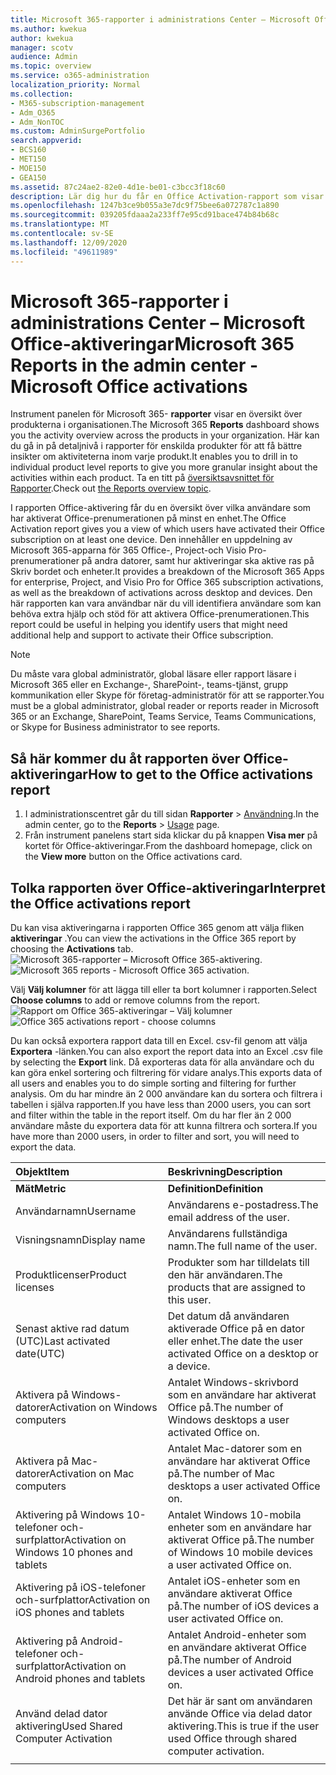 ```yaml
---
title: Microsoft 365-rapporter i administrations Center – Microsoft Office-aktiveringar
ms.author: kwekua
author: kwekua
manager: scotv
audience: Admin
ms.topic: overview
ms.service: o365-administration
localization_priority: Normal
ms.collection:
- M365-subscription-management
- Adm_O365
- Adm_NonTOC
ms.custom: AdminSurgePortfolio
search.appverid:
- BCS160
- MET150
- MOE150
- GEA150
ms.assetid: 87c24ae2-82e0-4d1e-be01-c3bcc3f18c60
description: Lär dig hur du får en Office Activation-rapport som visar vilka användare som har aktiverat Office-prenumerationen och vilka som kan behöva ytterligare hjälp.
ms.openlocfilehash: 1247b3ce9b055a3e7dc9f75bee6a072787c1a890
ms.sourcegitcommit: 039205fdaaa2a233ff7e95cd91bace474b84b68c
ms.translationtype: MT
ms.contentlocale: sv-SE
ms.lasthandoff: 12/09/2020
ms.locfileid: "49611989"
---
```

# <a name="microsoft-365-reports-in-the-admin-center---microsoft-office-activations"></a><span data-ttu-id="d4e7f-103">Microsoft 365-rapporter i administrations Center – Microsoft Office-aktiveringar</span><span class="sxs-lookup"><span data-stu-id="d4e7f-103">Microsoft 365 Reports in the admin center - Microsoft Office activations</span></span>

<span data-ttu-id="d4e7f-104">Instrument panelen för Microsoft 365- **rapporter** visar en översikt över produkterna i organisationen.</span><span class="sxs-lookup"><span data-stu-id="d4e7f-104">The Microsoft 365 **Reports** dashboard shows you the activity overview across the products in your organization.</span></span> <span data-ttu-id="d4e7f-105">Här kan du gå in på detaljnivå i rapporter för enskilda produkter för att få bättre insikter om aktiviteterna inom varje produkt.</span><span class="sxs-lookup"><span data-stu-id="d4e7f-105">It enables you to drill in to individual product level reports to give you more granular insight about the activities within each product.</span></span> <span data-ttu-id="d4e7f-106">Ta en titt på [översiktsavsnittet för Rapporter](activity-reports.md).</span><span class="sxs-lookup"><span data-stu-id="d4e7f-106">Check out [the Reports overview topic](activity-reports.md).</span></span>
  
<span data-ttu-id="d4e7f-107">I rapporten Office-aktivering får du en översikt över vilka användare som har aktiverat Office-prenumerationen på minst en enhet.</span><span class="sxs-lookup"><span data-stu-id="d4e7f-107">The Office Activation report gives you a view of which users have activated their Office subscription on at least one device.</span></span> <span data-ttu-id="d4e7f-108">Den innehåller en uppdelning av Microsoft 365-apparna för 365 Office-, Project-och Visio Pro-prenumerationer på andra datorer, samt hur aktiveringar ska aktive ras på Skriv bordet och enheter.</span><span class="sxs-lookup"><span data-stu-id="d4e7f-108">It provides a breakdown of the Microsoft 365 Apps for enterprise, Project, and Visio Pro for Office 365 subscription activations, as well as the breakdown of activations across desktop and devices.</span></span> <span data-ttu-id="d4e7f-109">Den här rapporten kan vara användbar när du vill identifiera användare som kan behöva extra hjälp och stöd för att aktivera Office-prenumerationen.</span><span class="sxs-lookup"><span data-stu-id="d4e7f-109">This report could be useful in helping you identify users that might need additional help and support to activate their Office subscription.</span></span>
  
> [!NOTE]
> <span data-ttu-id="d4e7f-110">Du måste vara global administratör, global läsare eller rapport läsare i Microsoft 365 eller en Exchange-, SharePoint-, teams-tjänst, grupp kommunikation eller Skype för företag-administratör för att se rapporter.</span><span class="sxs-lookup"><span data-stu-id="d4e7f-110">You must be a global administrator, global reader or reports reader in Microsoft 365 or an Exchange, SharePoint, Teams Service, Teams Communications, or Skype for Business administrator to see reports.</span></span>  
  
## <a name="how-to-get-to-the-office-activations-report"></a><span data-ttu-id="d4e7f-111">Så här kommer du åt rapporten över Office-aktiveringar</span><span class="sxs-lookup"><span data-stu-id="d4e7f-111">How to get to the Office activations report</span></span>

1. <span data-ttu-id="d4e7f-112">I administrationscentret går du till sidan **Rapporter** \> <a href="https://go.microsoft.com/fwlink/p/?linkid=2074756" target="_blank">Användning</a>.</span><span class="sxs-lookup"><span data-stu-id="d4e7f-112">In the admin center, go to the **Reports** \> <a href="https://go.microsoft.com/fwlink/p/?linkid=2074756" target="_blank">Usage</a> page.</span></span> 
2. <span data-ttu-id="d4e7f-113">Från instrument panelens start sida klickar du på knappen **Visa mer** på kortet för Office-aktiveringar.</span><span class="sxs-lookup"><span data-stu-id="d4e7f-113">From the dashboard homepage, click on the **View more** button on the Office activations card.</span></span>
  
## <a name="interpret-the-office-activations-report"></a><span data-ttu-id="d4e7f-114">Tolka rapporten över Office-aktiveringar</span><span class="sxs-lookup"><span data-stu-id="d4e7f-114">Interpret the Office activations report</span></span>
  
<span data-ttu-id="d4e7f-115">Du kan visa aktiveringarna i rapporten Office 365 genom att välja fliken **aktiveringar** .</span><span class="sxs-lookup"><span data-stu-id="d4e7f-115">You can view the activations in the Office 365 report by choosing the **Activations** tab.</span></span><br/><span data-ttu-id="d4e7f-116">![Microsoft 365-rapporter – Microsoft Office 365-aktivering.](../../media/e1df82a2-3336-4b38-b66c-b286c44b82ee.png)</span><span class="sxs-lookup"><span data-stu-id="d4e7f-116">![Microsoft 365 reports - Microsoft Office 365 activation.](../../media/e1df82a2-3336-4b38-b66c-b286c44b82ee.png)</span></span>

<span data-ttu-id="d4e7f-117">Välj **Välj kolumner** för att lägga till eller ta bort kolumner i rapporten.</span><span class="sxs-lookup"><span data-stu-id="d4e7f-117">Select **Choose columns** to add or remove columns from the report.</span></span>  <br/> <span data-ttu-id="d4e7f-118">![Rapport om Office 365-aktiveringar – Välj kolumner](../../media/d11a0efa-a067-4440-a4f3-71b618a90301.png)</span><span class="sxs-lookup"><span data-stu-id="d4e7f-118">![Office 365 activations report - choose columns](../../media/d11a0efa-a067-4440-a4f3-71b618a90301.png)</span></span>

<span data-ttu-id="d4e7f-119">Du kan också exportera rapport data till en Excel. csv-fil genom att välja **Exportera** -länken.</span><span class="sxs-lookup"><span data-stu-id="d4e7f-119">You can also export the report data into an Excel .csv file by selecting the **Export** link.</span></span> <span data-ttu-id="d4e7f-120">Då exporteras data för alla användare och du kan göra enkel sortering och filtrering för vidare analys.</span><span class="sxs-lookup"><span data-stu-id="d4e7f-120">This exports data of all users and enables you to do simple sorting and filtering for further analysis.</span></span> <span data-ttu-id="d4e7f-121">Om du har mindre än 2 000 användare kan du sortera och filtrera i tabellen i själva rapporten.</span><span class="sxs-lookup"><span data-stu-id="d4e7f-121">If you have less than 2000 users, you can sort and filter within the table in the report itself.</span></span> <span data-ttu-id="d4e7f-122">Om du har fler än 2 000 användare måste du exportera data för att kunna filtrera och sortera.</span><span class="sxs-lookup"><span data-stu-id="d4e7f-122">If you have more than 2000 users, in order to filter and sort, you will need to export the data.</span></span> 

|<span data-ttu-id="d4e7f-123">Objekt</span><span class="sxs-lookup"><span data-stu-id="d4e7f-123">Item</span></span>|<span data-ttu-id="d4e7f-124">Beskrivning</span><span class="sxs-lookup"><span data-stu-id="d4e7f-124">Description</span></span>|
|:-----|:-----|
|<span data-ttu-id="d4e7f-125">**Mät**</span><span class="sxs-lookup"><span data-stu-id="d4e7f-125">**Metric**</span></span>|<span data-ttu-id="d4e7f-126">**Definition**</span><span class="sxs-lookup"><span data-stu-id="d4e7f-126">**Definition**</span></span>|
|<span data-ttu-id="d4e7f-127">Användarnamn</span><span class="sxs-lookup"><span data-stu-id="d4e7f-127">Username</span></span>  <br/> |<span data-ttu-id="d4e7f-128">Användarens e-postadress.</span><span class="sxs-lookup"><span data-stu-id="d4e7f-128">The email address of the user.</span></span>  <br/> |
|<span data-ttu-id="d4e7f-129">Visningsnamn</span><span class="sxs-lookup"><span data-stu-id="d4e7f-129">Display name</span></span>  <br/> |<span data-ttu-id="d4e7f-130">Användarens fullständiga namn.</span><span class="sxs-lookup"><span data-stu-id="d4e7f-130">The full name of the user.</span></span>  <br/> |
|<span data-ttu-id="d4e7f-131">Produktlicenser</span><span class="sxs-lookup"><span data-stu-id="d4e7f-131">Product licenses</span></span>  <br/> |<span data-ttu-id="d4e7f-132">Produkter som har tilldelats till den här användaren.</span><span class="sxs-lookup"><span data-stu-id="d4e7f-132">The products that are assigned to this user.</span></span>  <br/> |
|<span data-ttu-id="d4e7f-133">Senast aktive rad datum (UTC)</span><span class="sxs-lookup"><span data-stu-id="d4e7f-133">Last activated date(UTC)</span></span>  <br/> |<span data-ttu-id="d4e7f-134">Det datum då användaren aktiverade Office på en dator eller enhet.</span><span class="sxs-lookup"><span data-stu-id="d4e7f-134">The date the user activated Office on a desktop or a device.</span></span>  <br/> |
|<span data-ttu-id="d4e7f-135">Aktivera på Windows-datorer</span><span class="sxs-lookup"><span data-stu-id="d4e7f-135">Activation on Windows computers</span></span>  <br/> |<span data-ttu-id="d4e7f-136">Antalet Windows-skrivbord som en användare har aktiverat Office på.</span><span class="sxs-lookup"><span data-stu-id="d4e7f-136">The number of Windows desktops a user activated Office on.</span></span>  <br/> |
|<span data-ttu-id="d4e7f-137">Aktivera på Mac-datorer</span><span class="sxs-lookup"><span data-stu-id="d4e7f-137">Activation on Mac computers</span></span> <br/> |<span data-ttu-id="d4e7f-138">Antalet Mac-datorer som en användare har aktiverat Office på.</span><span class="sxs-lookup"><span data-stu-id="d4e7f-138">The number of Mac desktops a user activated Office on.</span></span>|
|<span data-ttu-id="d4e7f-139">Aktivering på Windows 10-telefoner och-surfplattor</span><span class="sxs-lookup"><span data-stu-id="d4e7f-139">Activation on Windows 10 phones and tablets</span></span>  <br/> |<span data-ttu-id="d4e7f-140">Antalet Windows 10-mobila enheter som en användare har aktiverat Office på.</span><span class="sxs-lookup"><span data-stu-id="d4e7f-140">The number of Windows 10 mobile devices a user activated Office on.</span></span>  <br/> |
|<span data-ttu-id="d4e7f-141">Aktivering på iOS-telefoner och-surfplattor</span><span class="sxs-lookup"><span data-stu-id="d4e7f-141">Activation on iOS phones and tablets</span></span>  <br/> |<span data-ttu-id="d4e7f-142">Antalet iOS-enheter som en användare aktiverat Office på.</span><span class="sxs-lookup"><span data-stu-id="d4e7f-142">The number of iOS devices a user activated Office on.</span></span>|
|<span data-ttu-id="d4e7f-143">Aktivering på Android-telefoner och-surfplattor</span><span class="sxs-lookup"><span data-stu-id="d4e7f-143">Activation on Android phones and tablets</span></span>  <br/> |<span data-ttu-id="d4e7f-144">Antalet Android-enheter som en användare aktiverat Office på.</span><span class="sxs-lookup"><span data-stu-id="d4e7f-144">The number of Android devices a user activated Office on.</span></span>  <br/> |
|<span data-ttu-id="d4e7f-145">Använd delad dator aktivering</span><span class="sxs-lookup"><span data-stu-id="d4e7f-145">Used Shared Computer Activation</span></span> |<span data-ttu-id="d4e7f-146">Det här är sant om användaren använde Office via delad dator aktivering.</span><span class="sxs-lookup"><span data-stu-id="d4e7f-146">This is true if the user used Office through shared computer activation.</span></span>|
|||
   